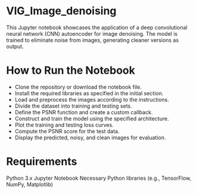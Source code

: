 # VlG_Image_denoising
This Jupyter notebook showcases the application of a deep convolutional neural network (CNN) autoencoder for image denoising. The model is 
trained to eliminate noise from images, generating cleaner versions as output.

# How to Run the Notebook

* Clone the repository or download the notebook file.
* Install the required libraries as specified in the initial section.
* Load and preprocess the images according to the instructions.
* Divide the dataset into training and testing sets.
* Define the PSNR function and create a custom callback.
* Construct and train the model using the specified architecture.
* Plot the training and testing loss curves.
* Compute the PSNR score for the test data.
* Display the predicted, noisy, and clean images for evaluation.

# Requirements
Python 3.x
Jupyter Notebook
Necessary Python libraries (e.g., TensorFlow, NumPy, Matplotlib)







